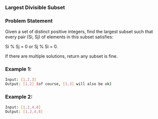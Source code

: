 ### Largest Divisible Subset

### Problem Statement
Given a set of distinct positive integers, find the largest subset such that every pair (Si, Sj) of elements in this subset satisfies:

Si % Sj = 0 or Sj % Si = 0.

If there are multiple solutions, return any subset is fine.
### Example 1:
```bash
Input: [1,2,3]
Output: [1,2] (of course, [1,3] will also be ok)
```

### Example 2:
```bash
Input: [1,2,4,8]
Output: [1,2,4,8]
```
